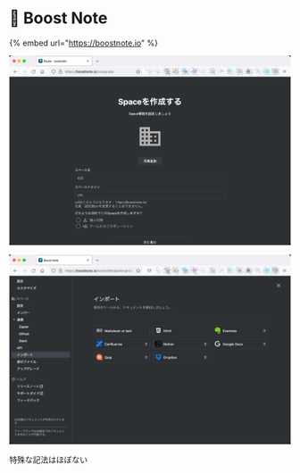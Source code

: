 # 📕 Boost Note

{% embed url="https://boostnote.io" %}

![New Space](.gitbook/assets/imgssbnspace.jpg)

![import](.gitbook/assets/imgssbnimport.jpg)



特殊な記法はほぼない





